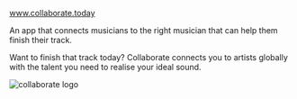 www.collaborate.today

An app that connects musicians to the right musician that can help them finish their track.

Want to finish that track today?
Collaborate connects you to artists globally with the talent you need to realise your ideal sound.


<img src="https://res.cloudinary.com/beartechnologies/image/upload/v1573326768/Screenshot_2019-11-09_at_20.12.16_jag2tg.png" alt="collaborate logo">
